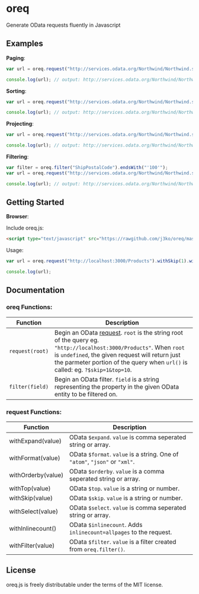 # oreq

Generate OData requests fluently in Javascript

## Examples

**Paging**:

```javascript
var url = oreq.request("http://services.odata.org/Northwind/Northwind.svc/Customers").withSkip(10).withTop(10).url();

console.log(url); // output: http://services.odata.org/Northwind/Northwind.svc/Customers?$top=10&$skip=10
```

**Sorting**:

```javascript
var url = oreq.request("http://services.odata.org/Northwind/Northwind.svc/Customers").withOrderby(["Country","City"]).url();

console.log(url); // output: http://services.odata.org/Northwind/Northwind.svc/Customers?$orderby=Country%2CCity
```

**Projecting**:

```javascript
var url = oreq.request("http://services.odata.org/Northwind/Northwind.svc/Customers").withOrderby(["CustomerID","CompanyName","City"]).url();

console.log(url); // output: http://services.odata.org/Northwind/Northwind.svc/Customers?$select=CustomerID%2CCompanyName%2CCity
```

**Filtering**:

```javascript
var filter = oreq.filter("ShipPostalCode").endsWith("'100'");
var url = oreq.request("http://services.odata.org/Northwind/Northwind.svc/Orders").withFilter(filter).url();

console.log(url); // output: http://services.odata.org/Northwind/Northwind.svc/Orders?$filter=endswith%28ShipPostalCode%2C%27100%27%29
```

## Getting Started

<!--**NodeJs**:

Install the oreq packge:
```
$ npm install oreq
```

Usage:
```javascript
var oreq = require("oreq");
var url = oreq.request("http://localhost:3000/Products").withSkip(1).withTop(10).url();
console.log(url);
```
-->
**Browser**:

Include oreq.js:
```html
<script type="text/javascript" src="https://rawgithub.com/j3ko/oreq/master/src/oreq.js"></script>
```

Usage:
```javascript
var url = oreq.request("http://localhost:3000/Products").withSkip(1).withTop(10).url();

console.log(url);
```

## Documentation

### oreq Functions:

| Function | Description |
| -------- | ----------- |
| `request(root)` | Begin an OData [request](#request-functions).  `root` is the string root of the query eg. `"http://localhost:3000/Products"`.  When `root` is `undefined`, the given request will return just the parmeter portion of the query when `url()` is called: eg. `?$skip=1&top=10`.|
| `filter(field)` | Begin an OData filter.  `field` is a string representing the property in the given OData entity to be filtered on.|

### request Functions:

| Function | Description |
| -------- | ----------- |
| withExpand(value) | OData `$expand`.  `value` is comma seperated string or array. |
| withFormat(value) | OData `$format`.  `value` is a string.  One of `"atom"`, `"json"` or `"xml"`. |
| withOrderby(value) | OData `$orderby`.  `value` is a comma seperated string or array. |
| withTop(value) | OData `$top`.  `value` is a string or number. |
| withSkip(value) | OData `$skip`.  `value` is a string or number. |
| withSelect(value) | OData `$select`.  `value` is comma seperated string or array. |
| withInlinecount() | OData `$inlinecount`.  Adds `inlinecount=allpages` to the request.|
| withFilter(value) | OData `$filter`.  `value` is a filter created from `oreq.filter()`. |

## License
oreq.js is freely distributable under the terms of the MIT license.
